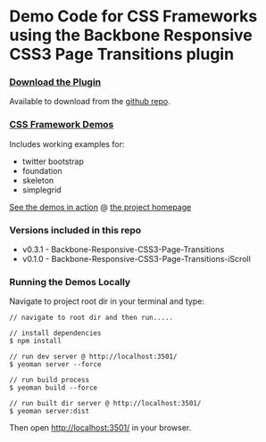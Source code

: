 # Demo Code for CSS Frameworks using the Backbone Responsive CSS3 Page Transitions plugin

### [Download the Plugin](https://github.com/techjacker/Backbone-Responsive-CSS3-Page-Transitions)
Available to download from the [github repo](https://github.com/techjacker/Backbone-Responsive-CSS3-Page-Transitions).

### [CSS Framework Demos](http://projects.andrewgriffithsonline.com/#backbone-responsive-CSS3-page-transitions)
Includes working examples for:
- twitter bootstrap
- foundation
- skeleton
- simplegrid

[See the demos in action](http://projects.andrewgriffithsonline.com/#backbone-responsive-CSS3-page-transitions) @ [the project homepage](http://projects.andrewgriffithsonline.com/#backbone-responsive-CSS3-page-transitions)

###  Versions included in this repo
- v0.3.1 - Backbone-Responsive-CSS3-Page-Transitions
- v0.1.0 - Backbone-Responsive-CSS3-Page-Transitions-iScroll

### Running the Demos Locally
Navigate to project root dir in your terminal and type:

	// navigate to root dir and then run.....

	// install dependencies
	$ npm install

	// run dev server @ http://localhost:3501/
	$ yeoman server --force

	// run build process
	$ yeoman build --force

	// run built dir server @ http://localhost:3501/
	$ yeoman server:dist

Then open [http://localhost:3501/](http://localhost:3501/) in your browser.